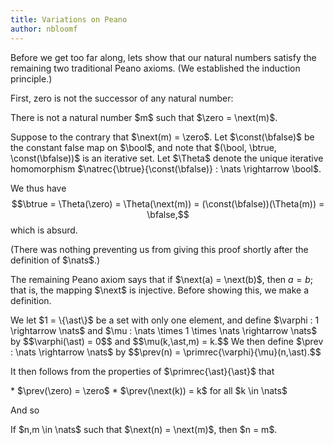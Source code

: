 ```yaml
---
title: Variations on Peano
author: nbloomf
---
```


Before we get too far along, lets show that our natural numbers satisfy the remaining two traditional Peano axioms. (We established the induction principle.)

First, zero is not the successor of any natural number:

<div class="result">
<div class="thm"><p>
There is not a natural number $m$ such that $\zero = \next(m)$.
</p></div>

<div class="proof">
Suppose to the contrary that $\next(m) = \zero$. Let $\const(\bfalse)$ be the constant false map on $\bool$, and note that $(\bool, \btrue, \const(\bfalse))$ is an iterative set. Let $\Theta$ denote the unique iterative homomorphism $\natrec{\btrue}{\const(\bfalse)} : \nats \rightarrow \bool$.

We thus have $$\btrue = \Theta(\zero) = \Theta(\next(m)) = (\const(\bfalse))(\Theta(m)) = \bfalse,$$ which is absurd.
</div>
</div>

(There was nothing preventing us from giving this proof shortly after the definition of $\nats$.)

The remaining Peano axiom says that if $\next(a) = \next(b)$, then $a = b$; that is, the mapping $\next$ is injective. Before showing this, we make a definition.

<div class="result">
<div class="defn">
We let $1 = \{\ast\}$ be a set with only one element, and define $\varphi : 1 \rightarrow \nats$ and $\mu : \nats \times 1 \times \nats \rightarrow \nats$ by $$\varphi(\ast) = 0$$ and $$\mu(k,\ast,m) = k.$$ We then define $\prev : \nats \rightarrow \nats$ by $$\prev(n) = \primrec{\varphi}{\mu}(n,\ast).$$
</div>
</div>

It then follows from the properties of $\primrec{\ast}{\ast}$ that

<div class="result">
<div class="lemma"><p>
* $\prev(\zero) = \zero$
* $\prev(\next(k)) = k$ for all $k \in \nats$
</p></div>
</div>

And so

<div class="result">
<div class="thm"><p>
If $n,m \in \nats$ such that $\next(n) = \next(m)$, then $n = m$.
</p></div>
</div>

